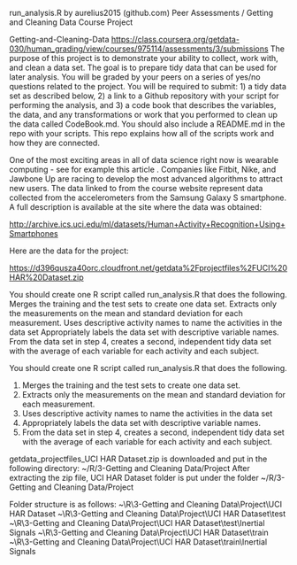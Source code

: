run_analysis.R by aurelius2015 (github.com)
Peer Assessments / Getting and Cleaning Data Course Project

Getting-and-Cleaning-Data
https://class.coursera.org/getdata-030/human_grading/view/courses/975114/assessments/3/submissions
The purpose of this project is to demonstrate your ability to collect, work with, and clean a data set. The goal is to prepare tidy data that can be used for later analysis. You will be graded by your peers on a series of yes/no questions related to the project. You will be required to submit: 1) a tidy data set as described below, 2) a link to a Github repository with your script for performing the analysis, and 3) a code book that describes the variables, the data, and any transformations or work that you performed to clean up the data called CodeBook.md. You should also include a README.md in the repo with your scripts. This repo explains how all of the scripts work and how they are connected.  

One of the most exciting areas in all of data science right now is wearable computing - see for example this article . Companies like Fitbit, Nike, and Jawbone Up are racing to develop the most advanced algorithms to attract new users. The data linked to from the course website represent data collected from the accelerometers from the Samsung Galaxy S smartphone. A full description is available at the site where the data was obtained: 

http://archive.ics.uci.edu/ml/datasets/Human+Activity+Recognition+Using+Smartphones 

Here are the data for the project: 

https://d396qusza40orc.cloudfront.net/getdata%2Fprojectfiles%2FUCI%20HAR%20Dataset.zip 

 You should create one R script called run_analysis.R that does the following. 
Merges the training and the test sets to create one data set.
Extracts only the measurements on the mean and standard deviation for each measurement. 
Uses descriptive activity names to name the activities in the data set
Appropriately labels the data set with descriptive variable names. 
From the data set in step 4, creates a second, independent tidy data set with the average of each variable for each activity and each subject.

You should create one R script called run_analysis.R that does the following. 
1.	Merges the training and the test sets to create one data set.
2.	Extracts only the measurements on the mean and standard deviation for 
      each measurement. 
3.	Uses descriptive activity names to name the activities in the data set
4.	Appropriately labels the data set with descriptive variable names. 
5.	From the data set in step 4, creates a second, independent tidy data set 
     with the average of each variable for each activity and each subject.

getdata_projectfiles_UCI HAR Dataset.zip is downloaded and put in the 
following  directory: ~/R/3-Getting and Cleaning Data/Project
After extracting the zip file, UCI HAR Dataset folder is put under the folder
~/R/3-Getting and Cleaning Data/Project

Folder structure is as follows:
~\R\3-Getting and Cleaning Data\Project\UCI HAR Dataset
~\R\3-Getting and Cleaning Data\Project\UCI HAR Dataset\test
~\R\3-Getting and Cleaning Data\Project\UCI HAR Dataset\test\Inertial Signals
~\R\3-Getting and Cleaning Data\Project\UCI HAR Dataset\train
~\R\3-Getting and Cleaning Data\Project\UCI HAR Dataset\train\Inertial Signals

